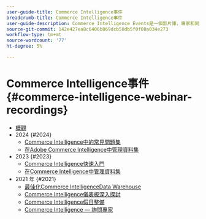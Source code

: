 ```yaml
---
user-guide-title: Commerce Intelligence事件
breadcrumb-title: Commerce Intelligence事件
user-guide-description: Commerce Intelligence Events是一個影片庫，專家和同行可在此分享他們對Adobe Commerce Intelligence的想法和想法。
source-git-commit: 142e427ea8c6406b869dcb50db5f0f08a034e273
workflow-type: tm+mt
source-wordcount: '77'
ht-degree: 5%

---
```



# Commerce Intelligence事件  {#commerce-intelligence-webinar-recordings}

+ [概觀](overview.md)
+ 2024 {#2024}
   + [Commerce Intelligence中的常見問題集](2024/faq-in-commerce-intelligence.md)
   + [在Adobe Commerce Intelligence中管理資料集](2024/manage-data-sets-adobe-commerce.md)
+ 2023 {#2023}
   + [Commerce Intelligence快速入門](2023/getting-started.md)
   + [在Commerce Intelligence中管理資料集](2023/manage-data-sets.md)
+ 2021 年 {#2021}
   + [最佳化Commerce IntelligenceData Warehouse](2021-22/optimize-data-warehouse.md)
   + [Commerce Intelligence儀表板深入探討](2021-22/dashboards-deep-dive.md)
   + [Commerce Intelligence假日整備](2021-22/holiday-readiness.md)
   + [Commerce Intelligence — 詢問專家](2021-22/ask-expert.md)

<!--+ Commerce Events {#commerce-events}
  + [Overview](commerce-events/overview.md)
  + 2022 {#2022}
    + [Top Tips and Tricks for Adobe Campaign Standard](customer-journeys/2022/tips-and-tricks.md)
    + [Develop and customize data models in Adobe [!DNL Campaign Classic]](customer-journeys/2022/data-models.md)

+ Data and insights {#commerce-release-updates}
  + [Overview](commerce-release-updates/overview.md)
  + 2022 {#2022}
    + [Innovations and trends](data-and-insights/2022/innovations.md)
    + [Sensei and Analysis Workspace](data-and-insights/2022/sensei.md)
    + [Personalize and automate with Adobe Target](data-and-insights/2022/personalize.md)
    + [Analytics and Target applications for Mobile and Apps](data-and-insights/2022/mobile-and-apps.md)
    + [Cross Device Analytics and Customer Journey Analytics](data-and-insights/2022/cross-device-analytics.md) -->